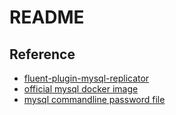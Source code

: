 # README

## Reference

- [fluent-plugin-mysql-replicator](https://github.com/y-ken/fluent-plugin-mysql-replicator)
- [official mysql docker image](https://hub.docker.com/_/mysql)
- [mysql commandline password file](https://stackoverflow.com/questions/34916074/how-to-pass-password-from-file-to-mysql-command)
